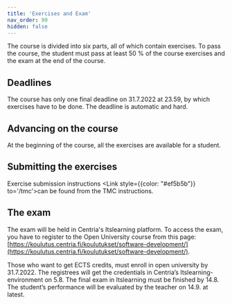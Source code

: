 ```yaml
---
title: 'Exercises and Exam'
nav_order: 99
hidden: false
---
```


The course is divided into six parts, all of which contain exercises. To pass the course, the student must pass at least 50 % of the course exercises and the exam at the end of the course.

## Deadlines

The course has only one final deadline on 31.7.2022 at 23.59, by which exercises have to be done. The deadline is automatic and hard.

## Advancing on the course

At the beginning of the course, all the exercises are available for a student.

## Submitting the exercises

Exercise submission instructions <Link style={{color: "#ef5b5b"}} to='/tmc'>can be found from the TMC instructions.</Link> 

## The exam

The exam will be held in Centria's Itslearning platform. To access the exam, you have to register to the Open University course from this page: [https://koulutus.centria.fi/koulutukset/software-development/](https://koulutus.centria.fi/koulutukset/software-development/).

Those who want to get ECTS credits, must enroll in open university by 31.7.2022. The registrees will get the credentials in Centria’s Itslearning-environment on 5.8. The final exam in Itslearning must be finished by 14.8. The student’s performance will be evaluated by the teacher on 14.9. at latest.
